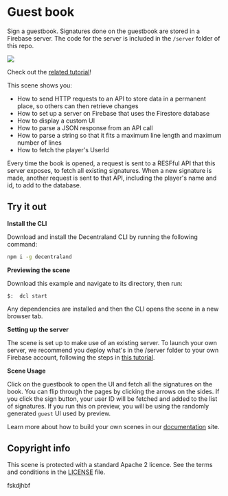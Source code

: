 # Guest book

Sign a guestbook. Signatures done on the guestbook are stored in a Firebase server. The code for the server is included in the `/server` folder of this repo.

![](screenshot/screenshot.png)

Check out the [related tutorial](https://decentraland.org/blog/tutorials/servers-part-2/)!

This scene shows you:

- How to send HTTP requests to an API to store data in a permanent place, so others can then retrieve changes
- How to set up a server on Firebase that uses the Firestore database
- How to display a custom UI
- How to parse a JSON response from an API call
- How to parse a string so that it fits a maximum line length and maximum number of lines
- How to fetch the player's UserId


Every time the book is opened, a request is sent to a RESFful API that this server exposes, to fetch all existing signatures. When a new signature is made, another request is sent to that API, including the player's name and id, to add to the database.

## Try it out

**Install the CLI**

Download and install the Decentraland CLI by running the following command:

```bash
npm i -g decentraland
```

**Previewing the scene**

Download this example and navigate to its directory, then run:

```
$:  dcl start
```

Any dependencies are installed and then the CLI opens the scene in a new browser tab.

**Setting up the server**

The scene is set up to make use of an existing server. To launch your own server, we recommend you deploy what's in the /server folder to your own Firebase account, following the steps in [this tutorial](https://decentraland.org/blog/tutorials/servers-part-2/).

**Scene Usage**

Click on the guestbook to open the UI and fetch all the signatures on the book. You can flip through the pages by clicking the arrows on the sides. If you click the sign button, your user ID will be fetched and added to the list of signatures. If you run this on preview, you will be using the randomly generated `guest` UI used by preview.

Learn more about how to build your own scenes in our [documentation](https://docs.decentraland.org/) site.

## Copyright info

This scene is protected with a standard Apache 2 licence. See the terms and conditions in the [LICENSE](/LICENSE) file.

fskdjhbf